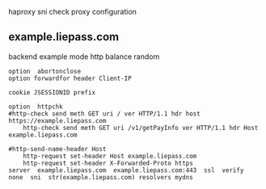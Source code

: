 haproxy sni check proxy configuration

## example.liepass.com
backend	example
	mode http
	balance	random

	option	abortonclose
	option forwardfor header Client-IP

	cookie JSESSIONID prefix

	option	httpchk
	#http-check send meth GET uri / ver HTTP/1.1 hdr host https://example.liepass.com
        http-check send meth GET uri /v1/getPayInfo ver HTTP/1.1 hdr Host example.liepass.com

	#http-send-name-header Host
        http-request set-header Host example.liepass.com
        http-request set-header X-Forwarded-Proto https
	server	example.liepass.com  example.liepass.com:443  ssl  verify  none  sni  str(example.liepass.com) resolvers mydns